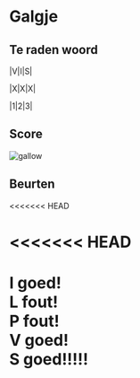 # Galgje

## Te raden woord

|V|I|S|

|X|X|X|

|1|2|3|

## Score
![gallow](./images/3.png)

## Beurten
<<<<<<< HEAD
  
<<<<<<< HEAD
=======  
I goed!  
L fout!  
P fout!  
V goed!  
S goed!!!!! 
=======
